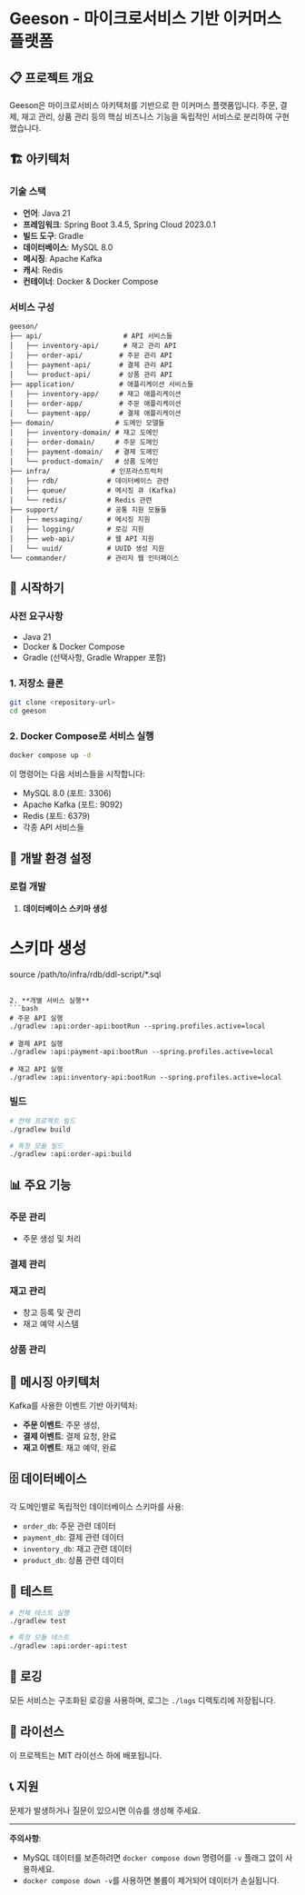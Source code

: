 # Geeson - 마이크로서비스 기반 이커머스 플랫폼

## 📋 프로젝트 개요

Geeson은 마이크로서비스 아키텍처를 기반으로 한 이커머스 플랫폼입니다. 주문, 결제, 재고 관리, 상품 관리 등의 핵심 비즈니스 기능을 독립적인 서비스로 분리하여 구현했습니다.

## 🏗️ 아키텍처

### 기술 스택
- **언어**: Java 21
- **프레임워크**: Spring Boot 3.4.5, Spring Cloud 2023.0.1
- **빌드 도구**: Gradle
- **데이터베이스**: MySQL 8.0
- **메시징**: Apache Kafka
- **캐시**: Redis
- **컨테이너**: Docker & Docker Compose

### 서비스 구성
```
geeson/
├── api/                    # API 서비스들
│   ├── inventory-api/      # 재고 관리 API
│   ├── order-api/         # 주문 관리 API
│   ├── payment-api/       # 결제 관리 API
│   └── product-api/       # 상품 관리 API
├── application/           # 애플리케이션 서비스들
│   ├── inventory-app/     # 재고 애플리케이션
│   ├── order-app/         # 주문 애플리케이션
│   └── payment-app/       # 결제 애플리케이션
├── domain/               # 도메인 모델들
│   ├── inventory-domain/ # 재고 도메인
│   ├── order-domain/     # 주문 도메인
│   ├── payment-domain/   # 결제 도메인
│   └── product-domain/   # 상품 도메인
├── infra/               # 인프라스트럭처
│   ├── rdb/            # 데이터베이스 관련
│   ├── queue/          # 메시징 큐 (Kafka)
│   └── redis/          # Redis 관련
├── support/            # 공통 지원 모듈들
│   ├── messaging/      # 메시징 지원
│   ├── logging/        # 로깅 지원
│   ├── web-api/        # 웹 API 지원
│   └── uuid/           # UUID 생성 지원
└── commander/          # 관리자 웹 인터페이스
```

## 🚀 시작하기

### 사전 요구사항
- Java 21
- Docker & Docker Compose
- Gradle (선택사항, Gradle Wrapper 포함)

### 1. 저장소 클론
```bash
git clone <repository-url>
cd geeson
```

### 2. Docker Compose로 서비스 실행
```bash
docker compose up -d
```

이 명령어는 다음 서비스들을 시작합니다:
- MySQL 8.0 (포트: 3306)
- Apache Kafka (포트: 9092)
- Redis (포트: 6379)
- 각종 API 서비스들

## 🔧 개발 환경 설정

### 로컬 개발
1. **데이터베이스 스키마 생성**

# 스키마 생성
source /path/to/infra/rdb/ddl-script/*.sql
```

2. **개별 서비스 실행**
```bash
# 주문 API 실행
./gradlew :api:order-api:bootRun --spring.profiles.active=local

# 결제 API 실행
./gradlew :api:payment-api:bootRun --spring.profiles.active=local

# 재고 API 실행
./gradlew :api:inventory-api:bootRun --spring.profiles.active=local
```

### 빌드
```bash
# 전체 프로젝트 빌드
./gradlew build

# 특정 모듈 빌드
./gradlew :api:order-api:build
```

## 📊 주요 기능

### 주문 관리
- 주문 생성 및 처리

### 결제 관리

### 재고 관리
- 창고 등록 및 관리
- 재고 예약 시스템

### 상품 관리

## 🔄 메시징 아키텍처

Kafka를 사용한 이벤트 기반 아키텍처:
- **주문 이벤트**: 주문 생성,
- **결제 이벤트**: 결제 요청, 완료
- **재고 이벤트**: 재고 예약, 완료

## 🗄️ 데이터베이스

각 도메인별로 독립적인 데이터베이스 스키마를 사용:
- `order_db`: 주문 관련 데이터
- `payment_db`: 결제 관련 데이터
- `inventory_db`: 재고 관련 데이터
- `product_db`: 상품 관련 데이터

## 🧪 테스트

```bash
# 전체 테스트 실행
./gradlew test

# 특정 모듈 테스트
./gradlew :api:order-api:test
```

## 📝 로깅

모든 서비스는 구조화된 로깅을 사용하며, 로그는 `./logs` 디렉토리에 저장됩니다.


## 📄 라이선스

이 프로젝트는 MIT 라이선스 하에 배포됩니다.

## 📞 지원

문제가 발생하거나 질문이 있으시면 이슈를 생성해 주세요.

---

**주의사항**: 
- MySQL 데이터를 보존하려면 `docker compose down` 명령어를 `-v` 플래그 없이 사용하세요.
- `docker compose down -v`를 사용하면 볼륨이 제거되어 데이터가 손실됩니다. 
